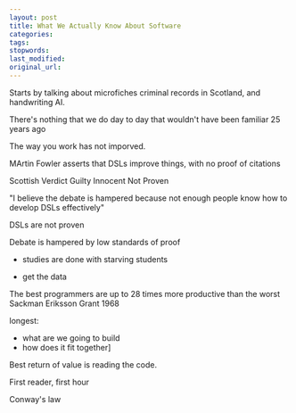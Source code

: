 ```yaml
---
layout: post
title: What We Actually Know About Software
categories:
tags:
stopwords:
last_modified:
original_url:
---
```



Starts by talking about microfiches criminal records in Scotland, and
handwriting AI.

<!--more-->

There's nothing that we do day to day that wouldn't have been familiar 25 years ago

The way you work has not imporved.

MArtin Fowler asserts that DSLs improve things, with no proof of citations

Scottish Verdict
	Guilty
	Innocent
	Not Proven

"I believe the debate is hampered because not enough people know how to develop DSLs effectively"

DSLs are not proven

Debate is hampered by low standards of proof

* studies are done with starving students

* get the data

The best programmers are up to 28 times more productive than the worst
Sackman Eriksson Grant 1968

longest:
* what are we going to build
* how does it fit together]

Best return of value is reading the code.

First reader, first hour

Conway's law
